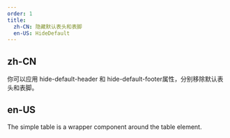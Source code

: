 ```yaml
---
order: 1
title:
  zh-CN: 隐藏默认表头和表脚
  en-US: HideDefault
---
```


## zh-CN

你可以应用 hide-default-header 和 hide-default-footer属性，分别移除默认表头和表脚。

## en-US

The simple table is a wrapper component around the table element.
